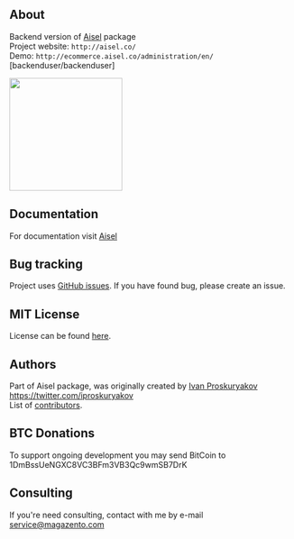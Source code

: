 About
-----------------------------------
Backend version of [Aisel](https://github.com/ivanproskuryakov/Aisel) package<br/>
Project website: `http://aisel.co/`<br/>
Demo: `http://ecommerce.aisel.co/administration/en/` [backenduser/backenduser]<br/>

<img width="200" src="http://aisel.co/screenshots/backend_dashboard.png"/>

Documentation
-----------------------------------
For documentation visit [Aisel](https://github.com/ivanproskuryakov/Aisel)

Bug tracking
-----------------------------------

Project uses [GitHub issues](https://github.com/ivanproskuryakov/Aisel/issues).
If you have found bug, please create an issue.

MIT License
-----------------------------------
License can be found [here](https://github.com/ivanproskuryakov/Aisel/blob/master/LICENSE).

Authors
-----------------------------------
Part of Aisel package, was originally created by [Ivan Proskuryakov](https://github.com/ivanproskuryakov) https://twitter.com/iproskuryakov<br/>
List of [contributors](https://github.com/ivanproskuryakov/AiselConfigBundle/graphs/contributors).

BTC Donations
-----------------------------------
To support ongoing development you may send BitCoin to 1DmBssUeNGXC8VC3BFm3VB3Qc9wmSB7DrK

Consulting
-----------------------------------
If you're need consulting, contact with me by e-mail service@magazento.com
